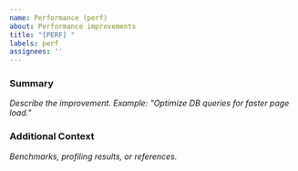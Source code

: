 ```yaml
---
name: Performance (perf)
about: Performance improvements
title: "[PERF] "
labels: perf
assignees: ''
---
```


### Summary
_Describe the improvement. Example: "Optimize DB queries for faster page load."_

### Additional Context
_Benchmarks, profiling results, or references._

